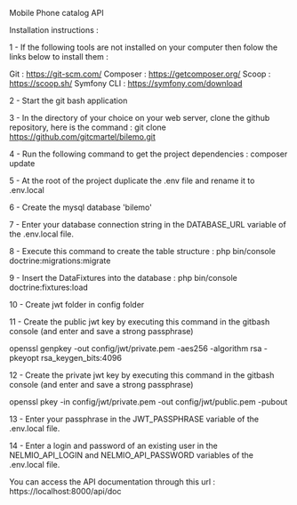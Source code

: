 Mobile Phone catalog API

Installation instructions :

1 - If the following tools are not installed on your computer then folow the links below to install them :

Git : https://git-scm.com/
Composer : https://getcomposer.org/
Scoop : https://scoop.sh/
Symfony CLI : https://symfony.com/download

2 - Start the git bash application

3 - In the directory of your choice on your web server, clone the github repository, here is the command : git clone https://github.com/gitcmartel/bilemo.git

4 - Run the following command to get the project dependencies : composer update

5 - At the root of the project duplicate the .env file and rename it to .env.local

6 - Create the mysql database 'bilemo' 

7 - Enter your database connection string in the DATABASE_URL variable of the .env.local file.

8 - Execute this command to create the table structure : php bin/console doctrine:migrations:migrate

9 - Insert the DataFixtures into the database : php bin/console doctrine:fixtures:load

10 - Create jwt folder in config folder

11 - Create the public jwt key by executing this command in the gitbash console (and enter and save a strong passphrase)

openssl genpkey -out config/jwt/private.pem -aes256 -algorithm rsa -pkeyopt rsa_keygen_bits:4096

12 - Create the private jwt key by executing this command in the gitbash console (and enter and save a strong passphrase)

openssl pkey -in config/jwt/private.pem -out config/jwt/public.pem -pubout

13 - Enter your passphrase in the JWT_PASSPHRASE variable of the .env.local file.

14 - Enter a login and password of an existing user in the NELMIO_API_LOGIN and NELMIO_API_PASSWORD variables of the .env.local file.

You can access the API documentation through this url : https://localhost:8000/api/doc